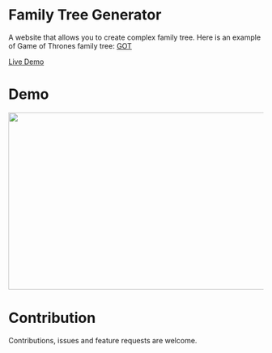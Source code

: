 # Family Tree Generator

A website that allows you to create complex family tree. Here is an example of Game of Thrones family tree: [GOT](https://saliherdemk.github.io/Family-Tree-Generator/)

[Live Demo](https://saliherdemk.github.io/Family-Tree-Generator/)

# Demo

<img src="https://github.com/saliherdemk/Family-Tree-Generator/blob/master/img/demo.gif" width="550" height="350">

# Contribution

Contributions, issues and feature requests are welcome.

